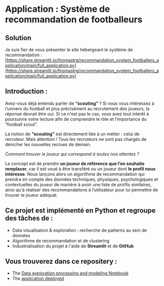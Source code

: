 # Application : Système de recommandation de footballeurs



## Solution 
Je suis fier de vous présenter le site hébergeant le système de recommandation : [https://share.streamlit.io/thomastrg/recommandation_system_footballers_application/main/full_application.py](https://share.streamlit.io/thomastrg/recommandation_system_footballers_application/main/full_application.py)


## Introduction :

Avez-vous déjà entendu parler de **“scouting”** ? Si vous vous intéressez à l’univers du football et plus précisément au recrutement des joueurs, la réponse devrait être oui. Si ce n'est pas le cas, vous avez tout intérêt à poursuivre votre lecture afin de comprendre le rôle et l’importance du “football scout”.

La notion de **“scouting”** est directement liée à un métier : celui de recruteur. Mais attention ! Tous les recruteurs ne sont pas chargés de dénicher les nouvelles recrues de demain.

*Comment trouver le joueur qui correspond à toutes nos attentes ?*

Le concept est de prendre **un joueur de référence que l’on souhaite remplacer**, car il est voué à être transféré ou un joueur dont **le profil nous intéresse**. Nous lançons alors un algorithme de recommandation qui prendra en compte des données techniques, physiques, psychologiques et contextuelles du joueur de manière à avoir une liste de profils similaires, ainsi qu'à réaliser des recommandations à l’utilisateur pour lui permettre de trouver le joueur adéquat.




## Ce projet est implémenté en Python et regroupe des tâches de :
* Data visualisation & exploration : recherche de patterns au sein de données 
* Algorithme de recommandation et de clustering
* Industrialisation du projet à l'aide de **Streamlit** et de **GitHub**
  

## Vous trouverez dans ce repositery : 
* The [Data exploration processing and modeling Notebook](https://github.com/thomastrg/Recommandation_system_footballers_application/blob/main/Syst%C3%A8me_recommandation_footballer_et_explorations.ipynb)
* The [application deployed](https://share.streamlit.io/thomastrg/recommandation_system_footballers_application/main/full_application.py)
<br> 


